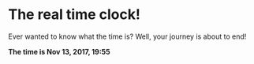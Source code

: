 # The real time clock!

Ever wanted to know what the time is? Well, your journey is about to end!

**The time is Nov 13, 2017, 19:55**